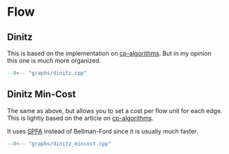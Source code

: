 # Flow

## Dinitz

This is based on the implementation on [cp-algorithms](https://cp-algorithms.com/graph/dinic.html#implementation). But in my opinion this one is much more organized.

```cpp title="Dinitz"
--8<-- "graphs/dinitz.cpp"
```

## Dinitz Min-Cost

The same as above, but allows you to set a cost per flow unit for each edge.
This is lightly based on the article on [cp-algorithms](https://cp-algorithms.com/graph/min_cost_flow.html).

It uses [SPFA](https://cp-algorithms.com/graph/bellman_ford.html#implementation_1) instead of Bellman-Ford since it is usually much faster.

```cpp title="Dinitz Min-Cost"
--8<-- "graphs/dinitz_mincost.cpp"
```
